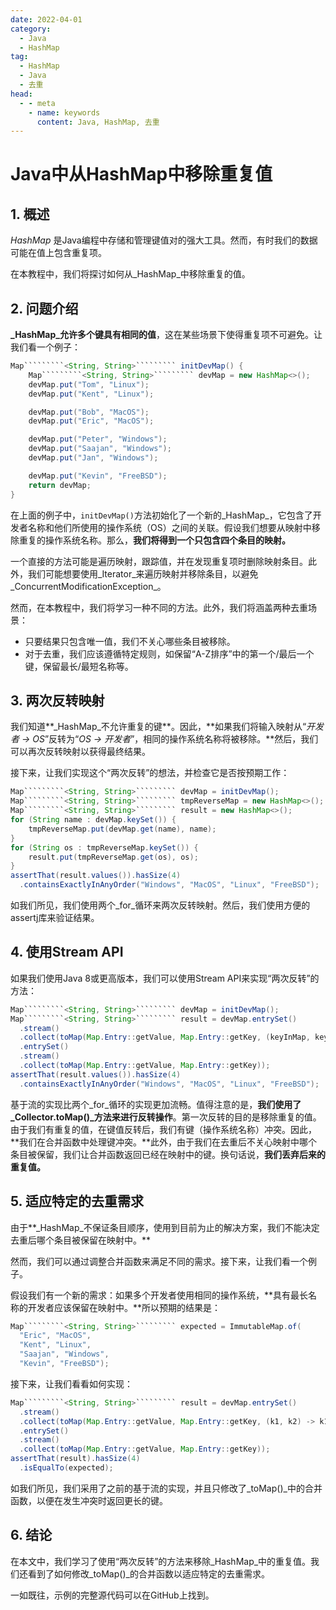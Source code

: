 ```yaml
---
date: 2022-04-01
category:
  - Java
  - HashMap
tag:
  - HashMap
  - Java
  - 去重
head:
  - - meta
    - name: keywords
      content: Java, HashMap, 去重
---
```

# Java中从HashMap中移除重复值

## 1. 概述

_HashMap_ 是Java编程中存储和管理键值对的强大工具。然而，有时我们的数据可能在值上包含重复项。

在本教程中，我们将探讨如何从_HashMap_中移除重复的值。

## 2. 问题介绍

**_HashMap_允许多个键具有相同的值**，这在某些场景下使得重复项不可避免。让我们看一个例子：

```java
Map`````````<String, String>````````` initDevMap() {
    Map`````````<String, String>````````` devMap = new HashMap<>();
    devMap.put("Tom", "Linux");
    devMap.put("Kent", "Linux");

    devMap.put("Bob", "MacOS");
    devMap.put("Eric", "MacOS");

    devMap.put("Peter", "Windows");
    devMap.put("Saajan", "Windows");
    devMap.put("Jan", "Windows");

    devMap.put("Kevin", "FreeBSD");
    return devMap;
}
```

在上面的例子中，`initDevMap()`方法初始化了一个新的_HashMap_，它包含了开发者名称和他们所使用的操作系统（OS）之间的关联。假设我们想要从映射中移除重复的操作系统名称。那么，**我们将得到一个只包含四个条目的映射。**

一个直接的方法可能是遍历映射，跟踪值，并在发现重复项时删除映射条目。此外，我们可能想要使用_Iterator_来遍历映射并移除条目，以避免_ConcurrentModificationException_。

然而，在本教程中，我们将学习一种不同的方法。此外，我们将涵盖两种去重场景：

- 只要结果只包含唯一值，我们不关心哪些条目被移除。
- 对于去重，我们应该遵循特定规则，如保留“A-Z排序”中的第一个/最后一个键，保留最长/最短名称等。

## 3. 两次反转映射

我们知道**_HashMap_不允许重复的键**。因此，**如果我们将输入映射从“_开发者 -> OS_”反转为“_OS -> 开发者_”，相同的操作系统名称将被移除。**然后，我们可以再次反转映射以获得最终结果。

接下来，让我们实现这个“两次反转”的想法，并检查它是否按预期工作：

```java
Map`````````<String, String>````````` devMap = initDevMap();
Map`````````<String, String>````````` tmpReverseMap = new HashMap<>();
Map`````````<String, String>````````` result = new HashMap<>();
for (String name : devMap.keySet()) {
    tmpReverseMap.put(devMap.get(name), name);
}
for (String os : tmpReverseMap.keySet()) {
    result.put(tmpReverseMap.get(os), os);
}
assertThat(result.values()).hasSize(4)
  .containsExactlyInAnyOrder("Windows", "MacOS", "Linux", "FreeBSD");
```

如我们所见，我们使用两个_for_循环来两次反转映射。然后，我们使用方便的assertj库来验证结果。

## 4. 使用Stream API

如果我们使用Java 8或更高版本，我们可以使用Stream API来实现“两次反转”的方法：

```java
Map`````````<String, String>````````` devMap = initDevMap();
Map`````````<String, String>````````` result = devMap.entrySet()
  .stream()
  .collect(toMap(Map.Entry::getValue, Map.Entry::getKey, (keyInMap, keyNew) -> keyInMap))
  .entrySet()
  .stream()
  .collect(toMap(Map.Entry::getValue, Map.Entry::getKey));
assertThat(result.values()).hasSize(4)
  .containsExactlyInAnyOrder("Windows", "MacOS", "Linux", "FreeBSD");
```

基于流的实现比两个_for_循环的实现更加流畅。值得注意的是，**我们使用了_Collector.toMap()_方法来进行反转操作**。第一次反转的目的是移除重复的值。由于我们有重复的值，在键值反转后，我们有键（操作系统名称）冲突。因此，**我们在合并函数中处理键冲突。**此外，由于我们在去重后不关心映射中哪个条目被保留，我们让合并函数返回已经在映射中的键。换句话说，**我们丢弃后来的重复值。**

## 5. 适应特定的去重需求

由于**_HashMap_不保证条目顺序，使用到目前为止的解决方案，我们不能决定去重后哪个条目被保留在映射中。**

然而，我们可以通过调整合并函数来满足不同的需求。接下来，让我们看一个例子。

假设我们有一个新的需求：如果多个开发者使用相同的操作系统，**具有最长名称的开发者应该保留在映射中。**所以预期的结果是：

```java
Map`````````<String, String>````````` expected = ImmutableMap.of(
  "Eric", "MacOS",
  "Kent", "Linux",
  "Saajan", "Windows",
  "Kevin", "FreeBSD");
```

接下来，让我们看看如何实现：

```java
Map`````````<String, String>````````` result = devMap.entrySet()
  .stream()
  .collect(toMap(Map.Entry::getValue, Map.Entry::getKey, (k1, k2) -> k1.length() > k2.length() ? k1 : k2))
  .entrySet()
  .stream()
  .collect(toMap(Map.Entry::getValue, Map.Entry::getKey));
assertThat(result).hasSize(4)
  .isEqualTo(expected);
```

如我们所见，我们采用了之前的基于流的实现，并且只修改了_toMap()_中的合并函数，以便在发生冲突时返回更长的键。

## 6. 结论

在本文中，我们学习了使用“两次反转”的方法来移除_HashMap_中的重复值。我们还看到了如何修改_toMap()_的合并函数以适应特定的去重需求。

一如既往，示例的完整源代码可以在GitHub上找到。
